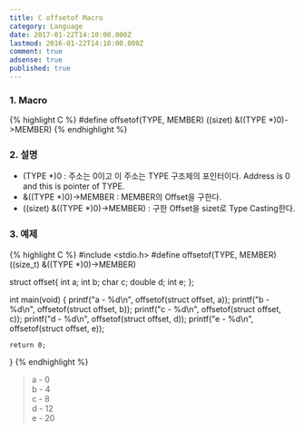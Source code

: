 ```yaml
---
title: C offsetof Macro
category: Language
date: 2017-01-22T14:10:00.000Z
lastmod: 2016-01-22T14:10:00.000Z
comment: true
adsense: true
published: true
---
```


### 1. Macro

{% highlight C %}
#define‬ offsetof(TYPE, MEMBER) ((sizet) &((TYPE *)0)->MEMBER)
{% endhighlight %}

### 2. 설명

* (TYPE *)0 : 주소는 0이고 이 주소는 TYPE 구조체의 포인터이다. Address is 0 and this is pointer of TYPE.
* &((TYPE *)0)->MEMBER : MEMBER의 Offset을 구한다.
* ((sizet) &((TYPE *)0)->MEMBER) : 구한 Offset을 sizet로 Type Casting한다.

### 3. 예제

{% highlight C %}
#include <stdio.h>
#define  offsetof(TYPE, MEMBER) ((size_t) &((TYPE *)0)->MEMBER)
 
struct offset{
    int a;
    int b;
    char c;
    double d;
    int e;
};
 
int main(void)
{
    printf("a - %d\n", offsetof(struct offset, a));
    printf("b - %d\n", offsetof(struct offset, b));
    printf("c - %d\n", offsetof(struct offset, c));
    printf("d - %d\n", offsetof(struct offset, d));
    printf("e - %d\n", offsetof(struct offset, e));
 
    return 0;
}
{% endhighlight %}

> a - 0 <br>
> b - 4 <br>
> c - 8 <br>
> d - 12 <br>
> e - 20

